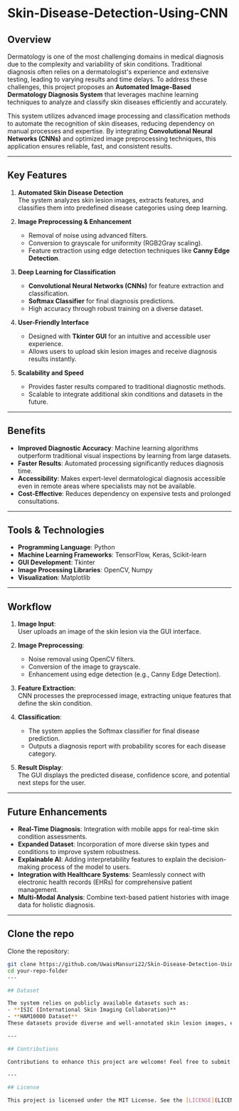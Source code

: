 # Skin-Disease-Detection-Using-CNN

## Overview

Dermatology is one of the most challenging domains in medical diagnosis due to the complexity and variability of skin conditions. Traditional diagnosis often relies on a dermatologist's experience and extensive testing, leading to varying results and time delays. To address these challenges, this project proposes an **Automated Image-Based Dermatology Diagnosis System** that leverages machine learning techniques to analyze and classify skin diseases efficiently and accurately.

This system utilizes advanced image processing and classification methods to automate the recognition of skin diseases, reducing dependency on manual processes and expertise. By integrating **Convolutional Neural Networks (CNNs)** and optimized image preprocessing techniques, this application ensures reliable, fast, and consistent results.

---

## Key Features

1. **Automated Skin Disease Detection**  
   The system analyzes skin lesion images, extracts features, and classifies them into predefined disease categories using deep learning.

2. **Image Preprocessing & Enhancement**  
   - Removal of noise using advanced filters.  
   - Conversion to grayscale for uniformity (RGB2Gray scaling).  
   - Feature extraction using edge detection techniques like **Canny Edge Detection**.  

3. **Deep Learning for Classification**  
   - **Convolutional Neural Networks (CNNs)** for feature extraction and classification.  
   - **Softmax Classifier** for final diagnosis predictions.  
   - High accuracy through robust training on a diverse dataset.

4. **User-Friendly Interface**  
   - Designed with **Tkinter GUI** for an intuitive and accessible user experience.  
   - Allows users to upload skin lesion images and receive diagnosis results instantly.

5. **Scalability and Speed**  
   - Provides faster results compared to traditional diagnostic methods.  
   - Scalable to integrate additional skin conditions and datasets in the future.

---

## Benefits

- **Improved Diagnostic Accuracy**: Machine learning algorithms outperform traditional visual inspections by learning from large datasets.  
- **Faster Results**: Automated processing significantly reduces diagnosis time.  
- **Accessibility**: Makes expert-level dermatological diagnosis accessible even in remote areas where specialists may not be available.  
- **Cost-Effective**: Reduces dependency on expensive tests and prolonged consultations.  

---

## Tools & Technologies

- **Programming Language**: Python  
- **Machine Learning Frameworks**: TensorFlow, Keras, Scikit-learn  
- **GUI Development**: Tkinter  
- **Image Processing Libraries**: OpenCV, Numpy  
- **Visualization**: Matplotlib  

---

## Workflow

1. **Image Input**:  
   User uploads an image of the skin lesion via the GUI interface.

2. **Image Preprocessing**:  
   - Noise removal using OpenCV filters.  
   - Conversion of the image to grayscale.  
   - Enhancement using edge detection (e.g., Canny Edge Detection).  

3. **Feature Extraction**:  
   CNN processes the preprocessed image, extracting unique features that define the skin condition.

4. **Classification**:  
   - The system applies the Softmax classifier for final disease prediction.  
   - Outputs a diagnosis report with probability scores for each disease category.

5. **Result Display**:  
   The GUI displays the predicted disease, confidence score, and potential next steps for the user.

---

## Future Enhancements

- **Real-Time Diagnosis**: Integration with mobile apps for real-time skin condition assessments.  
- **Expanded Dataset**: Incorporation of more diverse skin types and conditions to improve system robustness.  
- **Explainable AI**: Adding interpretability features to explain the decision-making process of the model to users.  
- **Integration with Healthcare Systems**: Seamlessly connect with electronic health records (EHRs) for comprehensive patient management.  
- **Multi-Modal Analysis**: Combine text-based patient histories with image data for holistic diagnosis.  

---

## Clone the repo

   Clone the repository:  
   ```bash
   git clone https://github.com/UwaisMansuri22/Skin-Disease-Detection-Using-CNN.git
   cd your-repo-folder
---

## Dataset

The system relies on publicly available datasets such as:  
- **ISIC (International Skin Imaging Collaboration)**  
- **HAM10000 Dataset**  
These datasets provide diverse and well-annotated skin lesion images, ensuring accurate training and evaluation.

---

## Contributions

Contributions to enhance this project are welcome! Feel free to submit issues, feature requests, or pull requests via GitHub.

---

## License

This project is licensed under the MIT License. See the [LICENSE](LICENSE) file for details.